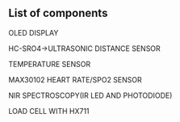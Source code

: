 ## List of components

OLED DISPLAY

HC-SRO4->ULTRASONIC DISTANCE SENSOR

TEMPERATURE SENSOR

MAX30102 HEART RATE/SPO2 SENSOR

NIR SPECTROSCOPY(IR LED AND PHOTODIODE)

LOAD CELL WITH HX711

